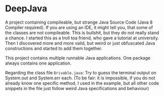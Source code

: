 # DeepJava

A project containing compileable, but strange Java Source Code (Java 8 Compiler required). If you are using an IDE, it might
tell you, that some of the classes are not compileable. This is bullshit, but they do not really stand a chance.
I started this as a troll toa friend, who gave a tutorial at university. Then I discovered more and more valid, but
weird or just obfuscated Java constructions and started to add them together.

This project contains multiple runnable Java applications. One package always contains one application.

Regarding the class file ```Drivable.java```: Try to guess the terminal output on System.out and System.err each. (To be fair:
it is impossible, if you do not already know one specific method, I used in the example, but all other code snippets in the
file just follow weird Java specifications and behaviour)

